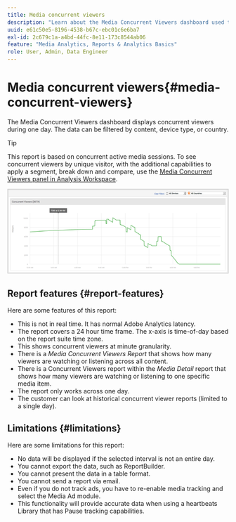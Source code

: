 ```yaml
---
title: Media concurrent viewers
description: "Learn about the Media Concurrent Viewers dashboard used to display concurrent viewers during one day. Data can be filtered by content, device type, or country."
uuid: e61c50e5-8196-4538-b67c-ebc01c6e6ba7
exl-id: 2c679c1a-a4bd-44fc-8e11-173c8544ab06
feature: "Media Analytics, Reports & Analytics Basics"
role: User, Admin, Data Engineer
---
```

# Media concurrent viewers{#media-concurrent-viewers}

The Media Concurrent Viewers dashboard displays concurrent viewers during one day. The data can be filtered by content, device type, or country.

>[!TIP]
>
> This report is based on concurrent active media sessions.  To see concurrent viewers by unique visitor, with the additional capabilities to apply a segment, break down and compare, use the [Media Concurrent Viewers panel in Analysis Workspace](https://experienceleague.adobe.com/docs/analytics/analyze/analysis-workspace/panels/media-concurrent-viewers.html).
>

![](assets/video-concurrent-viewers.png)

## Report features {#report-features}

Here are some features of this report:

* This is not in real time. It has normal Adobe Analytics latency.
* The report covers a 24 hour time frame. The x-axis is time-of-day based on the report suite time zone.
* This shows concurrent viewers at minute granularity.
* There is a *Media Concurrent Viewers Report* that shows how many viewers are watching or listening across all content.
* There is a Concurrent Viewers report within the *Media Detail* report that shows how many viewers are watching or listening to one specific media item.
* The report only works across one day.
* The customer can look at historical concurrent viewer reports (limited to a single day).

## Limitations {#limitations}

Here are some limitations for this report:

* No data will be displayed if the selected interval is not an entire day.
* You cannot export the data, such as ReportBuilder.
* You cannot present the data in a table format.
* You cannot send a report via email.
* Even if you do not track ads, you have to re-enable media tracking and select the Media Ad module.
* This functionality will provide accurate data when using a heartbeats Library that has Pause tracking capabilities.
